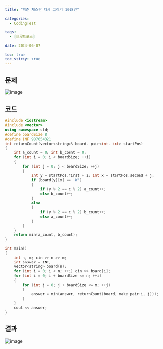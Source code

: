 ```yaml
---
title: "백준 체스판 다시 그리기 1018번"

categories:
  - CodingTest
 
tags:
  - [브루트포스]

date: 2024-06-07

toc: true
toc_sticky: true
---
```


## 문제

![image](https://github.com/chodott/chodott.github.io/assets/89974193/52e9ec8f-7d25-4ad2-9247-62558b44df0d)

## 코드

```c++
#include <iostream>
#include <vector>
using namespace std;
#define boardSize 8
#define INF 987654321
int returnCount(vector<string>& board, pair<int, int> startPos)
{
	int a_count = 0; int b_count = 0;
	for (int i = 0; i < boardSize; ++i)
	{
		for (int j = 0; j < boardSize; ++j)
		{
			int y = startPos.first + i; int x = startPos.second + j;
			if (board[y][x] == 'W')
			{
				if (y % 2 == x % 2) a_count++;
				else b_count++;
			}
			else
			{
				if (y % 2 == x % 2) b_count++;
				else a_count++;
			}
		}
	}
	return min(a_count, b_count);
}

int main()
{
	int n, m; cin >> n >> m;
	int answer = INF;
	vector<string> board(n);
	for (int i = 0; i < n; ++i) cin >> board[i];
	for (int i = 0; i + boardSize <= n; ++i)
	{
		for (int j = 0; j + boardSize <= m; ++j)
		{
			answer = min(answer, returnCount(board, make_pair(i, j)));
		}
	}
	cout << answer;
}
```

## 결과

![image](https://github.com/chodott/chodott.github.io/assets/89974193/6c8a1888-cb3b-4995-a784-6e333e2f7b4a)
